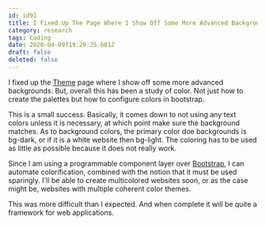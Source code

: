 ```yaml
---
id: id91
title: I Fixed Up The Page Where I Show Off Some More Advanced Backgrounds But Overall This Has Been A Study Of Color Not Just How...
category: research
tags: Coding
date: 2020-04-09T19:29:25.681Z
draft: false
deleted: false
---
```


I fixed up the [Theme][1] page where I show off some more advanced backgrounds. But, overall this has been a study of color. Not just how to create the palettes but how to configure colors in bootstrap.

This is a small success. Basically, it comes down to not using any text colors unless it is necessary, at which point make sure the background matches. As to background colors, the primary color doe backgrounds is bg-dark, or if it is a white website then bg-light. The coloring has to be used as little as possible because it does not really work.

Since I am using a programmable component layer over [Bootstrap][2], I can automate colorification, combined with the notion that it must be used sparingly. I'll be able to create multicolored websites soon, or as the case might be, websites with multiple coherent color themes.

This was more difficult than I expected. And when complete it will be quite a framework for web applications.

[1]: /theme
[2]: https://getbootstrap.com/